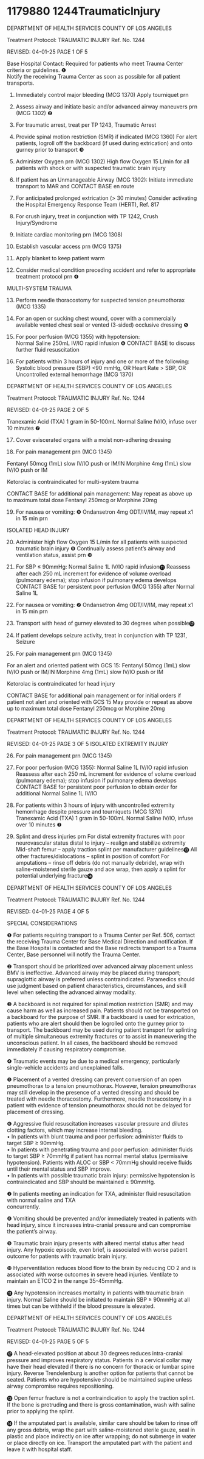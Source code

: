 # 1179880 1244TraumaticInjury

DEPARTMENT OF HEALTH SERVICES 
COUNTY OF LOS ANGELES 
 
Treatment Protocol: TRAUMATIC INJURY Ref. No.   1244   
 
 
 
 
 
 
REVISED: 04-01-25 PAGE 1 OF 5 
 
Base Hospital Contact: Required for patients who meet Trauma Center criteria or guidelines. ❶  
Notify the receiving Trauma Center as soon as possible for all patient transports.  
 
1. Immediately control major bleeding (MCG 1370) 
Apply tourniquet prn 
 
2. Assess airway and initiate basic and/or advanced airway maneuvers prn (MCG 1302) ❷ 
 
3. For traumatic arrest, treat per TP 1243, Traumatic Arrest 
 
4. Provide spinal motion restriction (SMR) if indicated (MCG 1360) 
For alert patients, logroll off the backboard (if used during extrication) and onto gurney prior to 
transport ❸  
 
5. Administer Oxygen prn (MCG 1302) 
High flow Oxygen 15 L/min for all patients with shock or with suspected traumatic brain injury 
 
6. If patient has an Unmanageable Airway (MCG 1302): 
Initiate immediate transport to MAR and CONTACT BASE en route 
 
7. For anticipated prolonged extrication (> 30 minutes) 
Consider activating the Hospital Emergency Response Team (HERT), Ref. 817 
 
8. For crush injury, treat in conjunction with TP 1242, Crush Injury/Syndrome 
 
9. Initiate cardiac monitoring prn (MCG 1308) 
 
10. Establish vascular access prn (MCG 1375) 
 
11. Apply blanket to keep patient warm 
 
12. Consider medical condition preceding accident and refer to appropriate treatment protocol prn ❹ 
 
MULTI-SYSTEM TRAUMA 
 
13. Perform needle thoracostomy for suspected tension pneumothorax (MCG 1335) 
 
14. For an open or sucking chest wound, cover with a commercially available vented chest seal or 
vented (3-sided) occlusive dressing ❺ 
 
15. For poor perfusion (MCG 1355) with hypotension:  
Normal Saline 250mL IV/IO rapid infusion ❻ 
CONTACT BASE to discuss further fluid resuscitation 
 
16. For patients within 3 hours of injury and one or more of the following:  
Systolic blood pressure  (SBP) <90 mmHg, OR 
Heart Rate > SBP, OR 
Uncontrolled external hemorrhage (MCG 1370) 

DEPARTMENT OF HEALTH SERVICES 
COUNTY OF LOS ANGELES 
 
Treatment Protocol: TRAUMATIC INJURY Ref. No.   1244   
 
 
 
 
 
 
REVISED: 04-01-25 PAGE 2 OF 5 
 
Tranexamic Acid (TXA) 1 gram in 50-100mL Normal Saline IV/IO, infuse over 10 minutes ❼ 
 
17. Cover eviscerated organs with a moist non-adhering dressing 
 
18. For pain management prn (MCG 1345) 
 
Fentanyl 50mcg (1mL) slow IV/IO push or IM/IN 
Morphine 4mg (1mL) slow IV/IO push or IM 
 
Ketorolac is contraindicated for multi-system trauma 
 
CONTACT BASE for additional pain management: 
May repeat as above up to maximum total dose Fentanyl 250mcg or Morphine 20mg 
 
19. For nausea or vomiting: ❽ 
Ondansetron 4mg ODT/IV/IM, may repeat x1 in 15 min prn 
 
ISOLATED HEAD INJURY 
 
20. Administer high flow Oxygen 15 L/min for all patients with suspected traumatic brain injury ❾ 
Continually assess patient’s airway and ventilation status, assist prn ❿ 
 
21. For SBP ≤ 90mmHg: 
Normal Saline 1L IV/IO rapid infusion⓫ 
Reassess after each 250 mL increment for evidence of volume overload (pulmonary edema); 
stop infusion if pulmonary edema develops 
CONTACT BASE for persistent poor perfusion (MCG 1355) after Normal Saline 1L 
 
22. For nausea or vomiting: ❼ 
Ondansetron 4mg ODT/IV/IM, may repeat x1 in 15 min prn 
 
23. Transport with head of gurney elevated to 30 degrees when possible⓬ 
 
24. If patient develops seizure activity, treat in conjunction with TP 1231, Seizure 
 
25. For pain management prn (MCG 1345) 
 
For an alert and oriented patient with GCS 15: 
Fentanyl 50mcg (1mL) slow IV/IO push or IM/IN 
Morphine 4mg (1mL) slow IV/IO push or IM 
 
Ketorolac is contraindicated for head injury 
 
CONTACT BASE for additional pain management or for initial orders if patient not alert and 
oriented with GCS 15 
May provide or repeat as above up to maximum total dose Fentanyl 250mcg or Morphine 20mg 
 
 

DEPARTMENT OF HEALTH SERVICES 
COUNTY OF LOS ANGELES 
 
Treatment Protocol: TRAUMATIC INJURY Ref. No.   1244   
 
 
 
 
 
 
REVISED: 04-01-25 PAGE 3 OF 5 
ISOLATED EXTREMITY INJURY 
 
26. For pain management prn (MCG 1345) 
 
27. For poor perfusion (MCG 1355): 
Normal Saline 1L IV/IO rapid infusion 
Reassess after each 250 mL increment for evidence of volume overload (pulmonary edema); 
stop infusion if pulmonary edema develops 
CONTACT BASE for persistent poor perfusion to obtain order for additional Normal Saline 1L 
IV/IO 
 
28. For patients within 3 hours of injury with uncontrolled extremity hemorrhage despite pressure and 
tourniquets (MCG 1370)  
Tranexamic Acid (TXA) 1 gram in 50-100mL Normal Saline IV/IO, infuse over 10 minutes ❼ 
 
29. Splint and dress injuries prn 
For distal extremity fractures with poor neurovascular status distal to injury – realign and stabilize 
extremity 
Mid-shaft femur – apply traction splint per manufacturer guidelines⓭ 
All other fractures/dislocations – splint in position of comfort 
For amputations – rinse off debris (do not manually debride), wrap with saline-moistened sterile 
gauze and ace wrap, then apply a splint for potential underlying fracture⓮ 
 
 
  

DEPARTMENT OF HEALTH SERVICES 
COUNTY OF LOS ANGELES 
 
Treatment Protocol: TRAUMATIC INJURY Ref. No.   1244   
 
 
 
 
 
 
REVISED: 04-01-25 PAGE 4 OF 5 
 
SPECIAL CONSIDERATIONS 
 
❶    For patients requiring transport to a Trauma Center per Ref. 506, contact the receiving Trauma 
Center for Base Medical Direction and notification. If the Base Hospital is contacted and the Base 
redirects transport to a Trauma Center, Base personnel will notify the Trauma Center.   
 
❷  Transport should be prioritized over advanced airway placement unless BMV is ineffective. Advanced 
airway may be placed during transport; supraglottic airway is preferred unless contraindicated. 
Paramedics should use judgment based on patient characteristics, circumstances, and skill level 
when selecting the advanced airway modality. 
 
❸     A backboard is not required for spinal motion restriction (SMR) and may cause harm as well as 
increased pain. Patients should not be transported on a backboard for the purpose of SMR. If a 
backboard is used for extrication, patients who are alert should then be logrolled onto the gurney 
prior to transport. The backboard may be used during patient transport for splinting of multiple 
simultaneous extremity fractures or to assist in maneuvering the unconscious patient. In all cases, 
the backboard should be removed immediately if causing respiratory compromise.   
 
❹  Traumatic events may be due to a medical emergency, particularly single-vehicle accidents and 
unexplained falls. 
 
❺    Placement of a vented dressing can prevent conversion of an open pneumothorax to a tension 
pneumothorax. However, tension pneumothorax may still develop in the presence of a vented 
dressing and should be treated with needle thoracostomy. Furthermore, needle thoracostomy in a 
patient with evidence of tension pneumothorax should not be delayed for placement of dressing. 
 
❻    Aggressive fluid resuscitation increases vascular pressure and dilutes clotting factors, which may 
increase internal bleeding.   
• In patients with blunt trauma and poor perfusion: administer fluids to target SBP ≥ 90mmHg.  
• In patients with penetrating trauma and poor perfusion: administer fluids to target SBP ≥ 70mmHg if 
patient has normal mental status (permissive hypotension).  Patients with ALOC or SBP < 
70mmHg should receive fluids until their mental status and SBP improve.   
• In patients with possible traumatic brain injury: permissive hypotension is contraindicated and SBP 
should be maintained ≥ 90mmHg. 
 
❼   In patients meeting an indication for TXA, administer fluid resuscitation with normal saline and TXA  
     concurrently. 
 
  ❽  Vomiting should be prevented and/or immediately treated in patients with head injury, since it 
increases intra-cranial pressure and can compromise the patient’s airway. 
 
❾   Traumatic brain injury presents with altered mental status after head injury.  Any hypoxic episode, 
even brief, is associated with worse patient outcome for patients with traumatic brain injury. 
 
❿ Hyperventilation reduces blood flow to the brain by reducing CO
2
 and is associated with worse 
outcomes in severe head injuries. Ventilate to maintain an ETCO
2
 in the range 35-45mmHg.  
 
⓫    Any hypotension increases mortality in patients with traumatic brain injury. Normal Saline should be 
initiated to maintain SBP ≥ 90mmHg at all times but can be withheld if the blood pressure is elevated. 

DEPARTMENT OF HEALTH SERVICES 
COUNTY OF LOS ANGELES 
 
Treatment Protocol: TRAUMATIC INJURY Ref. No.   1244   
 
 
 
 
 
 
REVISED: 04-01-25 PAGE 5 OF 5 
 
⓬    A head-elevated position at about 30 degrees reduces intra-cranial pressure and improves 
respiratory status. Patients in a cervical collar may have their head elevated if there is no concern for 
thoracic or lumbar spine injury. Reverse Trendelenburg is another option for patients that cannot be 
seated. Patients who are hypotensive should be maintained supine unless airway compromise 
requires repositioning.   
 
⓭ Open femur fracture is not a contraindication to apply the traction splint. If the bone is protruding and 
there is gross contamination, wash with saline prior to applying the splint. 
 
⓮    If the amputated part is available, similar care should be taken to rinse off any gross debris, wrap the 
part with saline-moistened sterile gauze, seal in plastic and place indirectly on ice after wrapping; do 
not submerge in water or place directly on ice.  Transport the amputated part with the patient and 
leave it with hospital staff.
